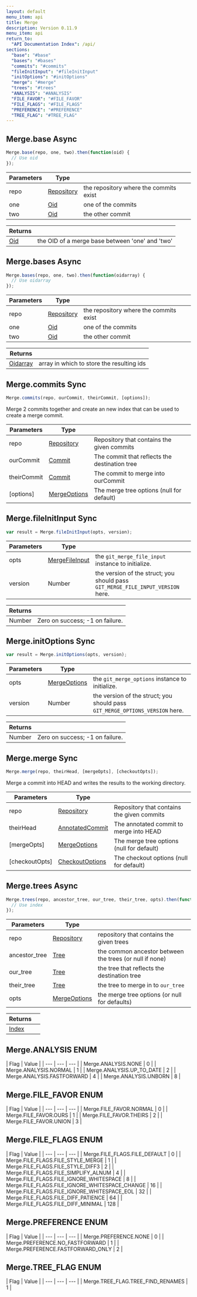 ```yaml
---
layout: default
menu_item: api
title: Merge
description: Version 0.11.9
menu_item: api
return_to:
  "API Documentation Index": /api/
sections:
  "base": "#base"
  "bases": "#bases"
  "commits": "#commits"
  "fileInitInput": "#fileInitInput"
  "initOptions": "#initOptions"
  "merge": "#merge"
  "trees": "#trees"
  "ANALYSIS": "#ANALYSIS"
  "FILE_FAVOR": "#FILE_FAVOR"
  "FILE_FLAGS": "#FILE_FLAGS"
  "PREFERENCE": "#PREFERENCE"
  "TREE_FLAG": "#TREE_FLAG"
---
```


## <a name="base"></a><span>Merge.</span>base <span class="tags"><span class="async">Async</span></span>

```js
Merge.base(repo, one, two).then(function(oid) {
  // Use oid
});
```

| Parameters | Type |   |
| --- | --- | --- |
| repo | [Repository](/api/repository/) | the repository where the commits exist |
| one | [Oid](/api/oid/) | one of the commits |
| two | [Oid](/api/oid/) | the other commit |

| Returns |  |
| --- | --- |
| [Oid](/api/oid/) | the OID of a merge base between 'one' and 'two' |

## <a name="bases"></a><span>Merge.</span>bases <span class="tags"><span class="async">Async</span></span>

```js
Merge.bases(repo, one, two).then(function(oidarray) {
  // Use oidarray
});
```

| Parameters | Type |   |
| --- | --- | --- |
| repo | [Repository](/api/repository/) | the repository where the commits exist |
| one | [Oid](/api/oid/) | one of the commits |
| two | [Oid](/api/oid/) | the other commit |

| Returns |  |
| --- | --- |
| [Oidarray](/api/oidarray/) | array in which to store the resulting ids |

## <a name="commits"></a><span>Merge.</span>commits <span class="tags"><span class="sync">Sync</span></span>

```js
Merge.commits(repo, ourCommit, theirCommit, [options]);
```

Merge 2 commits together and create an new index that can
be used to create a merge commit.

| Parameters | Type |   |
| --- | --- | --- |
| repo | [Repository](/api/repository/) | Repository that contains the given commits |
| ourCommit | [Commit](/api/commit/) | The commit that reflects the destination tree |
| theirCommit | [Commit](/api/commit/) | The commit to merge into ourCommit |
| [options] | [MergeOptions](/api/merge_options/) | The merge tree options (null for default) |

## <a name="fileInitInput"></a><span>Merge.</span>fileInitInput <span class="tags"><span class="sync">Sync</span></span>

```js
var result = Merge.fileInitInput(opts, version);
```

| Parameters | Type |   |
| --- | --- | --- |
| opts | [MergeFileInput](/api/merge_file_input/) | the `git_merge_file_input` instance to initialize. |
| version | Number | the version of the struct; you should pass `GIT_MERGE_FILE_INPUT_VERSION` here. |

| Returns |  |
| --- | --- |
| Number |  Zero on success; -1 on failure. |

## <a name="initOptions"></a><span>Merge.</span>initOptions <span class="tags"><span class="sync">Sync</span></span>

```js
var result = Merge.initOptions(opts, version);
```

| Parameters | Type |   |
| --- | --- | --- |
| opts | [MergeOptions](/api/merge_options/) | the `git_merge_options` instance to initialize. |
| version | Number | the version of the struct; you should pass `GIT_MERGE_OPTIONS_VERSION` here. |

| Returns |  |
| --- | --- |
| Number |  Zero on success; -1 on failure. |

## <a name="merge"></a><span>Merge.</span>merge <span class="tags"><span class="sync">Sync</span></span>

```js
Merge.merge(repo, theirHead, [mergeOpts], [checkoutOpts]);
```

Merge a commit into HEAD and writes the results to the working directory.

| Parameters | Type |   |
| --- | --- | --- |
| repo | [Repository](/api/repository/) | Repository that contains the given commits |
| theirHead | [AnnotatedCommit](/api/annotated_commit/) | The annotated commit to merge into HEAD |
| [mergeOpts] | [MergeOptions](/api/merge_options/) | The merge tree options (null for default) |
| [checkoutOpts] | [CheckoutOptions](/api/checkout_options/) | The checkout options (null for default) |

## <a name="trees"></a><span>Merge.</span>trees <span class="tags"><span class="async">Async</span></span>

```js
Merge.trees(repo, ancestor_tree, our_tree, their_tree, opts).then(function(index) {
  // Use index
});
```

| Parameters | Type |   |
| --- | --- | --- |
| repo | [Repository](/api/repository/) | repository that contains the given trees |
| ancestor_tree | [Tree](/api/tree/) | the common ancestor between the trees (or null if none) |
| our_tree | [Tree](/api/tree/) | the tree that reflects the destination tree |
| their_tree | [Tree](/api/tree/) | the tree to merge in to `our_tree` |
| opts | [MergeOptions](/api/merge_options/) | the merge tree options (or null for defaults) |

| Returns |  |
| --- | --- |
| [Index](/api/index/) |  |

## <a name="ANALYSIS"></a><span>Merge.</span>ANALYSIS <span class="tags"><span class="enum">ENUM</span></span>

| Flag | Value |
| --- | --- | --- |
| <span>Merge.ANALYSIS.</span>NONE | 0 |
| <span>Merge.ANALYSIS.</span>NORMAL | 1 |
| <span>Merge.ANALYSIS.</span>UP_TO_DATE | 2 |
| <span>Merge.ANALYSIS.</span>FASTFORWARD | 4 |
| <span>Merge.ANALYSIS.</span>UNBORN | 8 |

## <a name="FILE_FAVOR"></a><span>Merge.</span>FILE_FAVOR <span class="tags"><span class="enum">ENUM</span></span>

| Flag | Value |
| --- | --- | --- |
| <span>Merge.FILE_FAVOR.</span>NORMAL | 0 |
| <span>Merge.FILE_FAVOR.</span>OURS | 1 |
| <span>Merge.FILE_FAVOR.</span>THEIRS | 2 |
| <span>Merge.FILE_FAVOR.</span>UNION | 3 |

## <a name="FILE_FLAGS"></a><span>Merge.</span>FILE_FLAGS <span class="tags"><span class="enum">ENUM</span></span>

| Flag | Value |
| --- | --- | --- |
| <span>Merge.FILE_FLAGS.</span>FILE_DEFAULT | 0 |
| <span>Merge.FILE_FLAGS.</span>FILE_STYLE_MERGE | 1 |
| <span>Merge.FILE_FLAGS.</span>FILE_STYLE_DIFF3 | 2 |
| <span>Merge.FILE_FLAGS.</span>FILE_SIMPLIFY_ALNUM | 4 |
| <span>Merge.FILE_FLAGS.</span>FILE_IGNORE_WHITESPACE | 8 |
| <span>Merge.FILE_FLAGS.</span>FILE_IGNORE_WHITESPACE_CHANGE | 16 |
| <span>Merge.FILE_FLAGS.</span>FILE_IGNORE_WHITESPACE_EOL | 32 |
| <span>Merge.FILE_FLAGS.</span>FILE_DIFF_PATIENCE | 64 |
| <span>Merge.FILE_FLAGS.</span>FILE_DIFF_MINIMAL | 128 |

## <a name="PREFERENCE"></a><span>Merge.</span>PREFERENCE <span class="tags"><span class="enum">ENUM</span></span>

| Flag | Value |
| --- | --- | --- |
| <span>Merge.PREFERENCE.</span>NONE | 0 |
| <span>Merge.PREFERENCE.</span>NO_FASTFORWARD | 1 |
| <span>Merge.PREFERENCE.</span>FASTFORWARD_ONLY | 2 |

## <a name="TREE_FLAG"></a><span>Merge.</span>TREE_FLAG <span class="tags"><span class="enum">ENUM</span></span>

| Flag | Value |
| --- | --- | --- |
| <span>Merge.TREE_FLAG.</span>TREE_FIND_RENAMES | 1 |

